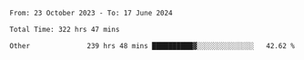 

<!--START_SECTION:waka-->

```txt
From: 23 October 2023 - To: 17 June 2024

Total Time: 322 hrs 47 mins

Other              239 hrs 48 mins ██████████▓░░░░░░░░░░░░░░   42.62 %
```

<!--END_SECTION:waka-->
